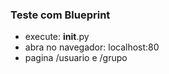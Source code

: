 ### Teste com Blueprint

* execute: __init__.py
* abra no navegador: localhost:80
* pagina /usuario e /grupo